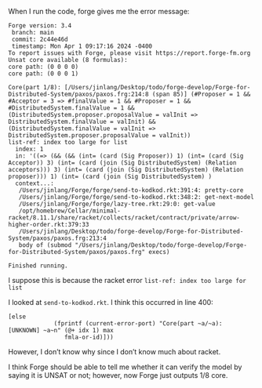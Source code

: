 When I run the code, forge gives me the error message: 

```
Forge version: 3.4
 branch: main
 commit: 2c44e46d
 timestamp: Mon Apr 1 09:17:16 2024 -0400
To report issues with Forge, please visit https://report.forge-fm.org
Unsat core available (8 formulas):
core path: (0 0 0 0)
core path: (0 0 0 1)

Core(part 1/8): [/Users/jinlang/Desktop/todo/forge-develop/Forge-for-Distributed-System/paxos/paxos.frg:214:8 (span 85)] (#Proposer = 1 && #Acceptor = 3 => #finalValue = 1 && #Proposer = 1 && #DistributedSystem.finalValue = 1 && (DistributedSystem.proposer.proposalValue = valInit => DistributedSystem.finalValue = valInit) && (DistributedSystem.finalValue = valInit => DistributedSystem.proposer.proposalValue = valInit))
list-ref: index too large for list
  index: 1
  in: '((=> (&& (&& (int= (card (Sig Proposer)) 1) (int= (card (Sig Acceptor)) 3) (int= (card (join (Sig DistributedSystem) (Relation acceptors))) 3) (int= (card (join (Sig DistributedSystem) (Relation proposer))) 1) (int= (card (join (Sig DistributedSystem) )
  context...:
   /Users/jinlang/Forge/forge/send-to-kodkod.rkt:391:4: pretty-core
   /Users/jinlang/Forge/forge/send-to-kodkod.rkt:348:2: get-next-model
   /Users/jinlang/Forge/forge/lazy-tree.rkt:29:0: get-value
   /opt/homebrew/Cellar/minimal-racket/8.11.1/share/racket/collects/racket/contract/private/arrow-higher-order.rkt:379:33
   /Users/jinlang/Desktop/todo/forge-develop/Forge-for-Distributed-System/paxos/paxos.frg:213:4
   body of (submod "/Users/jinlang/Desktop/todo/forge-develop/Forge-for-Distributed-System/paxos/paxos.frg" execs)

Finished running.
```

I suppose this is because the racket error `list-ref: index too large for list`

I looked at `send-to-kodkod.rkt`. I think this occurred in line 400:

```
[else
             (fprintf (current-error-port) "Core(part ~a/~a): [UNKNOWN] ~a~n" (@+ idx 1) max
                fmla-or-id)]))
```

However, I don’t know why since I don’t know much about racket.

I think Forge should be able to tell me whether it can verify the model by saying it is UNSAT or not; however, now Forge just outputs 1/8 core.



